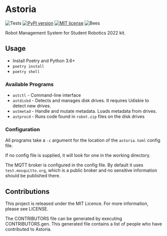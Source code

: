 # Astoria

![Tests](https://github.com/srobo/astoria/workflows/Tests/badge.svg)
[![PyPI version](https://badge.fury.io/py/astoria.svg)](https://badge.fury.io/py/astoria)
[![MIT license](https://img.shields.io/badge/license-MIT-brightgreen.svg?style=flat)](https://opensource.org/licenses/MIT)
![Bees](https://img.shields.io/badge/bees-110%25-yellow.svg)

Robot Management System for Student Robotics 2022 kit.

## Usage

- Install Poetry and Python 3.6+
- `poetry install`
- `poetry shell`

### Available Programs

- `astctl` - Command-line interface
- `astdiskd` - Detects and manages disk drives. It requires Udiskie to detect new drives.
- `astmetad` - Handle and mutate metadata. Loads metadata from drives.
- `astprocd` - Runs code found in `robot.zip` files on the disk drives

### Configuration

All programs take a `-c` argument for the location of the `astoria.toml` config file.

If no config file is supplied, it will look for one in the working directory.

The MQTT broker is configured in the config file. By default it uses `test.mosquitto.org`, which is a public broker and no sensitive information should be published there.

## Contributions

This project is released under the MIT Licence. For more information, please see LICENSE.

The CONTRIBUTORS file can be generated by executing CONTRIBUTORS.gen. This generated file contains a list of people who have contributed to Astoria.

